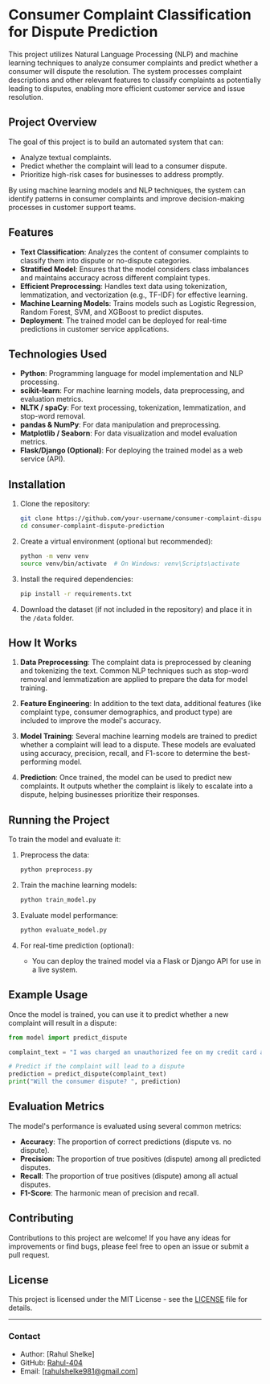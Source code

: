 # Consumer Complaint Classification for Dispute Prediction

This project utilizes Natural Language Processing (NLP) and machine learning techniques to analyze consumer complaints and predict whether a consumer will dispute the resolution. The system processes complaint descriptions and other relevant features to classify complaints as potentially leading to disputes, enabling more efficient customer service and issue resolution.

## Project Overview

The goal of this project is to build an automated system that can:
- Analyze textual complaints.
- Predict whether the complaint will lead to a consumer dispute.
- Prioritize high-risk cases for businesses to address promptly.

By using machine learning models and NLP techniques, the system can identify patterns in consumer complaints and improve decision-making processes in customer support teams.

## Features

- **Text Classification**: Analyzes the content of consumer complaints to classify them into dispute or no-dispute categories.
- **Stratified Model**: Ensures that the model considers class imbalances and maintains accuracy across different complaint types.
- **Efficient Preprocessing**: Handles text data using tokenization, lemmatization, and vectorization (e.g., TF-IDF) for effective learning.
- **Machine Learning Models**: Trains models such as Logistic Regression, Random Forest, SVM, and XGBoost to predict disputes.
- **Deployment**: The trained model can be deployed for real-time predictions in customer service applications.

## Technologies Used

- **Python**: Programming language for model implementation and NLP processing.
- **scikit-learn**: For machine learning models, data preprocessing, and evaluation metrics.
- **NLTK / spaCy**: For text processing, tokenization, lemmatization, and stop-word removal.
- **pandas & NumPy**: For data manipulation and preprocessing.
- **Matplotlib / Seaborn**: For data visualization and model evaluation metrics.
- **Flask/Django (Optional)**: For deploying the trained model as a web service (API).

## Installation

1. Clone the repository:
    ```bash
    git clone https://github.com/your-username/consumer-complaint-dispute-prediction.git
    cd consumer-complaint-dispute-prediction
    ```

2. Create a virtual environment (optional but recommended):
    ```bash
    python -m venv venv
    source venv/bin/activate  # On Windows: venv\Scripts\activate
    ```

3. Install the required dependencies:
    ```bash
    pip install -r requirements.txt
    ```

4. Download the dataset (if not included in the repository) and place it in the `/data` folder.

## How It Works

1. **Data Preprocessing**: The complaint data is preprocessed by cleaning and tokenizing the text. Common NLP techniques such as stop-word removal and lemmatization are applied to prepare the data for model training.
   
2. **Feature Engineering**: In addition to the text data, additional features (like complaint type, consumer demographics, and product type) are included to improve the model's accuracy.

3. **Model Training**: Several machine learning models are trained to predict whether a complaint will lead to a dispute. These models are evaluated using accuracy, precision, recall, and F1-score to determine the best-performing model.

4. **Prediction**: Once trained, the model can be used to predict new complaints. It outputs whether the complaint is likely to escalate into a dispute, helping businesses prioritize their responses.

## Running the Project

To train the model and evaluate it:

1. Preprocess the data:
    ```bash
    python preprocess.py
    ```

2. Train the machine learning models:
    ```bash
    python train_model.py
    ```

3. Evaluate model performance:
    ```bash
    python evaluate_model.py
    ```

4. For real-time prediction (optional):
    - You can deploy the trained model via a Flask or Django API for use in a live system.

## Example Usage

Once the model is trained, you can use it to predict whether a new complaint will result in a dispute:

```python
from model import predict_dispute

complaint_text = "I was charged an unauthorized fee on my credit card and nobody is responding to my inquiries!"

# Predict if the complaint will lead to a dispute
prediction = predict_dispute(complaint_text)
print("Will the consumer dispute? ", prediction)
```

## Evaluation Metrics

The model's performance is evaluated using several common metrics:
- **Accuracy**: The proportion of correct predictions (dispute vs. no dispute).
- **Precision**: The proportion of true positives (dispute) among all predicted disputes.
- **Recall**: The proportion of true positives (dispute) among all actual disputes.
- **F1-Score**: The harmonic mean of precision and recall.

## Contributing

Contributions to this project are welcome! If you have any ideas for improvements or find bugs, please feel free to open an issue or submit a pull request.

## License

This project is licensed under the MIT License - see the [LICENSE](LICENSE) file for details.

---

### Contact

- Author: [Rahul Shelke]
- GitHub: [Rahul-404](https://github.com/Rahul-404)
- Email: [rahulshelke981@gmail.com]
